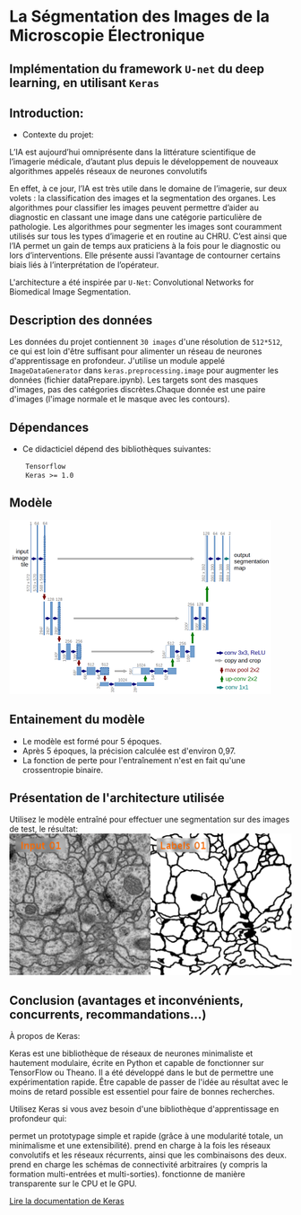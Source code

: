 # La Ségmentation des Images de la Microscopie Électronique
## Implémentation du framework ```U-net``` du deep learning, en utilisant ```Keras```

## Introduction:

* Contexte du projet:

L’IA est aujourd’hui omniprésente dans la littérature scientifique de l’imagerie médicale, d’autant plus depuis le développement de nouveaux algorithmes appelés réseaux de neurones convolutifs

En effet, à ce jour, l’IA est très utile dans le domaine de l’imagerie, sur deux volets : la classification des images et la segmentation des organes. Les algorithmes pour classifier les images peuvent permettre d’aider au diagnostic en classant une image dans une catégorie particulière de pathologie. Les algorithmes pour segmenter les images sont couramment utilisés sur tous les types d’imagerie et en routine au CHRU. C’est ainsi que l’IA permet un gain de temps aux praticiens à la fois pour le diagnostic ou lors d’interventions. Elle présente aussi l’avantage de contourner certains biais liés à l’interprétation de l’opérateur.

L'architecture a été inspirée par ```U-Net```: Convolutional Networks for Biomedical Image Segmentation.

## Description des données

Les données du projet contiennent ```30 images``` d'une résolution de ```512*512```, ce qui est loin d'être suffisant pour alimenter un réseau de neurones d'apprentissage en profondeur. J'utilise un module appelé ```ImageDataGenerator``` dans ```keras.preprocessing.image``` pour augmenter les données (fichier dataPrepare.ipynb). Les targets sont des masques d'images, pas des catégories discrètes.Chaque donnée est une paire d'images (l'image normale et le masque avec les contours).

## Dépendances
* Ce didacticiel dépend des bibliothèques suivantes:
```
    Tensorflow
    Keras >= 1.0
```

## Modèle
![images/u-net-architecture.png](images/u-net-architecture.png)

## Entainement du modèle
* Le modèle est formé pour 5 époques.
* Après 5 époques, la précision calculée est d'environ 0,97.
* La fonction de perte pour l'entraînement n'est en fait qu'une crossentropie binaire.

## Présentation de l'architecture utilisée
Utilisez le modèle entraîné pour effectuer une segmentation sur des images de test, le résultat:
<br>
![Animation](images/Animation-Input-Labels.gif)
<br>

## Conclusion (avantages et inconvénients, concurrents, recommandations…)

À propos de Keras:

Keras est une bibliothèque de réseaux de neurones minimaliste et hautement modulaire, écrite en Python et capable de fonctionner sur TensorFlow ou Theano. Il a été développé dans le but de permettre une expérimentation rapide. Être capable de passer de l'idée au résultat avec le moins de retard possible est essentiel pour faire de bonnes recherches.

Utilisez Keras si vous avez besoin d'une bibliothèque d'apprentissage en profondeur qui:

permet un prototypage simple et rapide (grâce à une modularité totale, un minimalisme et une extensibilité). prend en charge à la fois les réseaux convolutifs et les réseaux récurrents, ainsi que les combinaisons des deux. prend en charge les schémas de connectivité arbitraires (y compris la formation multi-entrées et multi-sorties). fonctionne de manière transparente sur le CPU et le GPU. 

[Lire la documentation de Keras](https://keras.io/)


